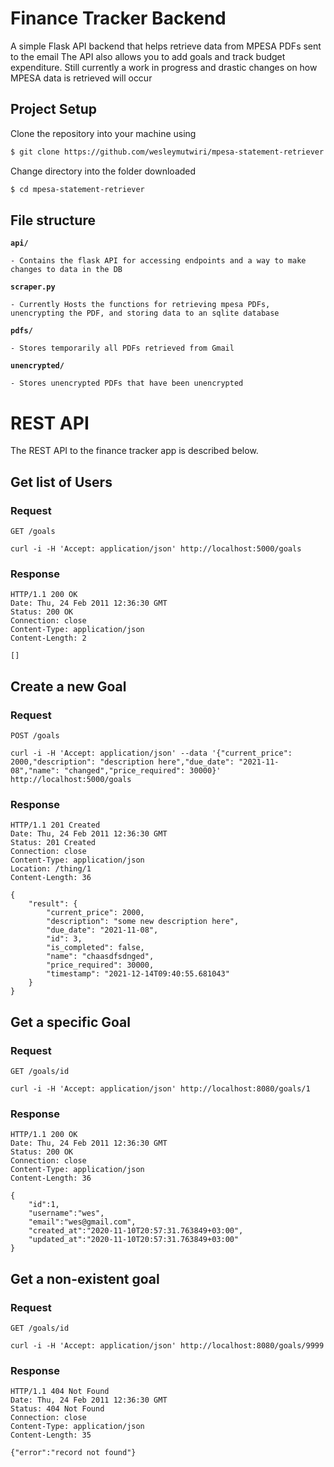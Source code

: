 # Finance Tracker Backend

A simple Flask API backend that helps retrieve data from MPESA PDFs sent to the email
The API also allows you to add goals and track budget expenditure.
Still currently a work in progress and drastic changes on how MPESA data is retrieved will occur

## Project Setup

Clone the repository into your machine using

```bash
$ git clone https://github.com/wesleymutwiri/mpesa-statement-retriever.git
```

Change directory into the folder downloaded

```bash
$ cd mpesa-statement-retriever
```

## File structure

**`api/`**

    - Contains the flask API for accessing endpoints and a way to make changes to data in the DB

**`scraper.py`**

    - Currently Hosts the functions for retrieving mpesa PDFs, unencrypting the PDF, and storing data to an sqlite database

**`pdfs/`**

    - Stores temporarily all PDFs retrieved from Gmail

**`unencrypted/`**

    - Stores unencrypted PDFs that have been unencrypted

# REST API

The REST API to the finance tracker app is described below.

## Get list of Users

### Request

`GET /goals`

    curl -i -H 'Accept: application/json' http://localhost:5000/goals

### Response

    HTTP/1.1 200 OK
    Date: Thu, 24 Feb 2011 12:36:30 GMT
    Status: 200 OK
    Connection: close
    Content-Type: application/json
    Content-Length: 2

    []

## Create a new Goal

### Request

`POST /goals`

    curl -i -H 'Accept: application/json' --data '{"current_price": 2000,"description": "description here","due_date": "2021-11-08","name": "changed","price_required": 30000}' http://localhost:5000/goals

### Response

    HTTP/1.1 201 Created
    Date: Thu, 24 Feb 2011 12:36:30 GMT
    Status: 201 Created
    Connection: close
    Content-Type: application/json
    Location: /thing/1
    Content-Length: 36

    {
        "result": {
            "current_price": 2000,
            "description": "some new description here",
            "due_date": "2021-11-08",
            "id": 3,
            "is_completed": false,
            "name": "chaasdfsdnged",
            "price_required": 30000,
            "timestamp": "2021-12-14T09:40:55.681043"
        }
    }

## Get a specific Goal

### Request

`GET /goals/id`

    curl -i -H 'Accept: application/json' http://localhost:8080/goals/1

### Response

    HTTP/1.1 200 OK
    Date: Thu, 24 Feb 2011 12:36:30 GMT
    Status: 200 OK
    Connection: close
    Content-Type: application/json
    Content-Length: 36

    {
        "id":1,
        "username":"wes",
        "email":"wes@gmail.com",
        "created_at":"2020-11-10T20:57:31.763849+03:00",
        "updated_at":"2020-11-10T20:57:31.763849+03:00"
    }

## Get a non-existent goal

### Request

`GET /goals/id`

    curl -i -H 'Accept: application/json' http://localhost:8080/goals/9999

### Response

    HTTP/1.1 404 Not Found
    Date: Thu, 24 Feb 2011 12:36:30 GMT
    Status: 404 Not Found
    Connection: close
    Content-Type: application/json
    Content-Length: 35

    {"error":"record not found"}

